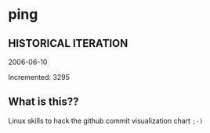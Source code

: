 # ping

## HISTORICAL ITERATION
2006-06-10

Incremented: 3295

## What is this?? 
Linux skills to hack the github commit visualization chart `;-)`
